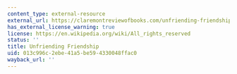 ```yaml
---
content_type: external-resource
external_url: https://claremontreviewofbooks.com/unfriending-friendship/
has_external_license_warning: true
license: https://en.wikipedia.org/wiki/All_rights_reserved
status: ''
title: Unfriending Friendship
uid: 013c996c-2ebe-41a5-be59-4330048ffac0
wayback_url: ''
---
```

